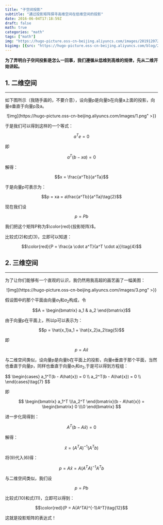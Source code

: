 ```yaml
---
title: "子空间投影"
subtitle: "通过投影矩阵探寻高维空间在低维空间的投影"
date: 2016-06-04T17:18:59Z
draft: false 
math: true
categories: "math"
tags: ["math"]
img: "https://hugo-picture.oss-cn-beijing.aliyuncs.com/images/20191207222759.png"
bigimg: [{src: "https://hugo-picture.oss-cn-beijing.aliyuncs.com/blog/2019-04-27-080627.jpg"}]
---
```


**为了弄明白子空间投影是怎么一回事，我们遵循从低维到高维的规律，先从二维开始讲起。**

## <span id="inline-toc">1.</span> 二维空间

------

如下图所示（我随手画的，不要介意），设向量p是向量b在向量a上面的投影，向量e垂直于向量p及a。

<center>![img](https://hugo-picture.oss-cn-beijing.aliyuncs.com/images/1.png" >}}</center>

于是我们可以得到这样的一个等式：

$$a^Te = 0$$

即

$$a^T(b-xa) = 0\tag{1}$$

解得：

$$x = \frac{a^Tb}{a^Ta}$$

于是向量p可表示为：

$$p = xa = a\frac{a^Tb}{a^Ta}\tag{2}$$

现在我们设

$$p = Pb\tag{3}$$

我们把这个矩阵P称为$\color{red}{投影矩阵}$。

比较式(2)和式(3)，立即可以知道：

$$\color{red}{P = \frac{a \cdot a^T}{a^T \cdot a}}\tag{4}$$

## <span id="inline-toc">2.</span> 三维空间
------

为了让你们能够有一个直观的认识，我仍然用我高超的画艺画了一幅美图：

<center>![img](https://hugo-picture.oss-cn-beijing.aliyuncs.com/images/3.png" >}}</center>

假设图中的那个平面由向量$a_1$和$a_2$构成，令

$$A = \begin{bmatrix} a_1 & a_2 \end{bmatrix}$$

由于向量p在平面上，所以p可以表示为：

$$p = \hat{x_1}a_1 + \hat{x_2}a_2\tag{5}$$

即

$$p = A\hat{x}\tag{6}$$

与二维空间类似，设向量p是向量b在平面上的投影，向量e垂直于那个平面，当然也垂直于向量p，同样也垂直于向量$a_1$和$a_2$,于是可以得到方程组：

<p>
$$
\begin{cases}
a_1^T(b - A\hat{x}) = 0 \\
a_2^T(b - A\hat{x}) = 0 \\
\end{cases}\tag{7}
$$
</p>

即

$$
\begin{bmatrix} a_1^T \\\a_2^T \end{bmatrix}(b - A\hat{x}) = \begin{bmatrix} 0 \\\0 \end{bmatrix}
$$

进一步化简得到：

$$A^T(b - A\hat{x}) = 0\tag{8}$$

解得：

$$\hat{x} = (A^TA)^{-1}(A^Tb)\tag{9}$$

将(9)代入(6)得：

$$p = A\hat{x} = A(A^TA)^{-1}A^Tb\tag{10}$$

与二维空间类似，我们设

$$p = Pb\tag{11}$$

比较式(10)和式(11)，立即可以得到：

$$\color{red}{P = A(A^TA)^{-1}A^T}\tag{12}$$

这就是投影矩阵的表达式！
